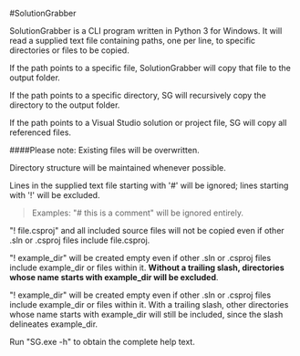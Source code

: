#SolutionGrabber

SolutionGrabber is a CLI program written in Python 3 for Windows. It will read a supplied text file containing paths, one per line, to specific directories or files to be copied.

If the path points to a specific file, SolutionGrabber will copy that file to the output folder.

If the path points to a specific directory, SG will recursively copy the directory to the output folder.

If the path points to a Visual Studio solution or project file, SG will copy all referenced files.

####Please note:
Existing files will be overwritten.

Directory structure will be maintained whenever possible.

Lines in the supplied text file starting with '#' will be ignored; lines starting with '!' will be excluded.
>Examples:
"# this is a comment" will be ignored entirely.
>
"! file.csproj" and all included source files will not be copied even if other .sln or .csproj files include file.csproj.
>
"! example\_dir" will be created empty even if other .sln or .csproj files include example\_dir or files within it. **Without a trailing slash, directories whose name starts with example\_dir will be excluded**.
>
"! example\_dir\" will be created empty even if other .sln or .csproj files include example\_dir or files within it. With a trailing slash, other directories whose name starts with example\_dir will still be included, since the slash delineates example\_dir.

Run "SG.exe -h" to obtain the complete help text.


